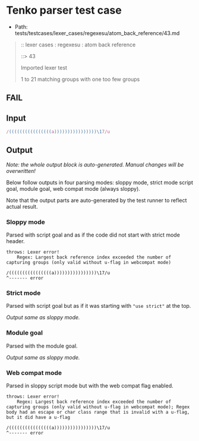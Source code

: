 # Tenko parser test case

- Path: tests/testcases/lexer_cases/regexesu/atom_back_reference/43.md

> :: lexer cases : regexesu : atom back reference
>
> ::> 43
>
> Imported lexer test
>
> 1 to 21 matching groups with one too few groups

## FAIL

## Input

`````js
/((((((((((((((((a))))))))))))))))\17/u
`````

## Output

_Note: the whole output block is auto-generated. Manual changes will be overwritten!_

Below follow outputs in four parsing modes: sloppy mode, strict mode script goal, module goal, web compat mode (always sloppy).

Note that the output parts are auto-generated by the test runner to reflect actual result.

### Sloppy mode

Parsed with script goal and as if the code did not start with strict mode header.

`````
throws: Lexer error!
    Regex: Largest back reference index exceeded the number of capturing groups (only valid without u-flag in webcompat mode)

/((((((((((((((((a))))))))))))))))\17/u
^------- error
`````

### Strict mode

Parsed with script goal but as if it was starting with `"use strict"` at the top.

_Output same as sloppy mode._

### Module goal

Parsed with the module goal.

_Output same as sloppy mode._

### Web compat mode

Parsed in sloppy script mode but with the web compat flag enabled.

`````
throws: Lexer error!
    Regex: Largest back reference index exceeded the number of capturing groups (only valid without u-flag in webcompat mode); Regex body had an escape or char class range that is invalid with a u-flag, but it did have a u-flag

/((((((((((((((((a))))))))))))))))\17/u
^------- error
`````

